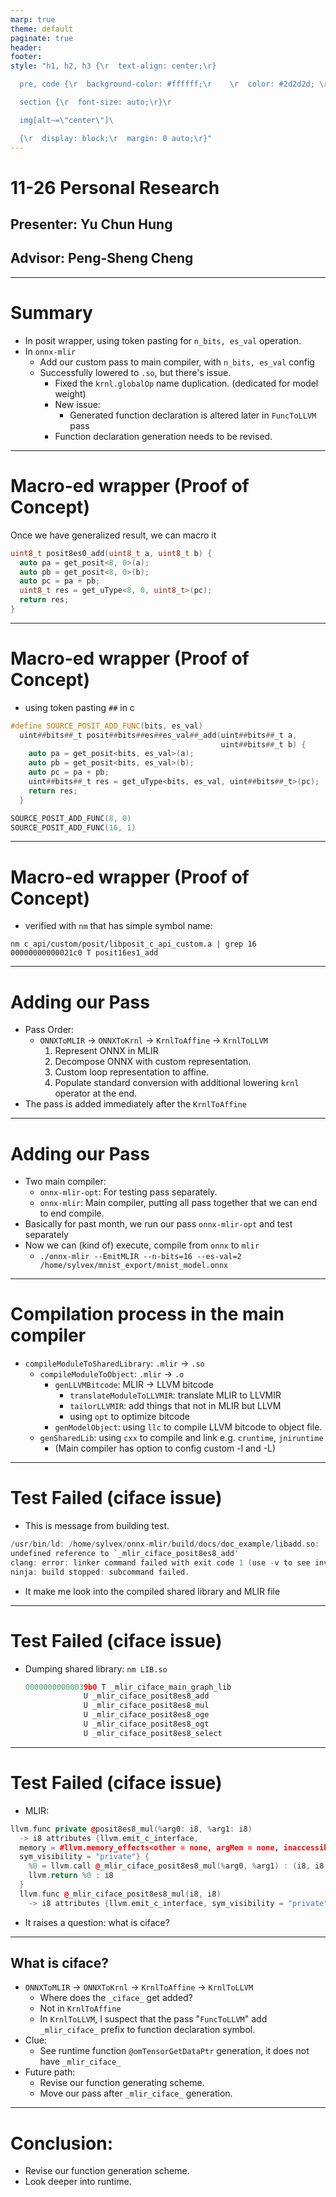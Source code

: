 ```yaml
---
marp: true
theme: default
paginate: true
header: 
footer: 
style: "h1, h2, h3 {\r  text-align: center;\r}

  pre, code {\r  background-color: #ffffff;\r    \r  color: #2d2d2d; \r  \r  font-size: auto;\r }\r

  section {\r  font-size: auto;\r}\r

  img[alt~=\"center\"]\ 

  {\r  display: block;\r  margin: 0 auto;\r}"
---
```


# 11-26 Personal Research
## Presenter: Yu Chun Hung
## Advisor: Peng-Sheng Cheng

---

# Summary

- In posit wrapper, using token pasting for `n_bits, es_val` operation.
- In `onnx-mlir`
	- Add our custom pass to main compiler, with `n_bits, es_val` config
	- Successfully lowered to `.so`, but there's issue.
		- Fixed the `krnl.globalOp` name duplication. (dedicated for model weight)
		- New issue:
			- Generated function declaration is altered later in `FuncToLLVM` pass
		- Function declaration generation needs to be revised.

---

# Macro-ed wrapper (Proof of Concept)

Once we have generalized result, we can macro it

```cpp
uint8_t posit8es0_add(uint8_t a, uint8_t b) {
  auto pa = get_posit<8, 0>(a);
  auto pb = get_posit<8, 0>(b);
  auto pc = pa + pb;
  uint8_t res = get_uType<8, 0, uint8_t>(pc);
  return res;
}
```

---

# Macro-ed wrapper (Proof of Concept)

- using token pasting `##` in c

```cpp
#define SOURCE_POSIT_ADD_FUNC(bits, es_val)                                    \
  uint##bits##_t posit##bits##es##es_val##_add(uint##bits##_t a,               \
                                               uint##bits##_t b) {             \
    auto pa = get_posit<bits, es_val>(a);                                      \
    auto pb = get_posit<bits, es_val>(b);                                      \
    auto pc = pa + pb;                                                         \
    uint##bits##_t res = get_uType<bits, es_val, uint##bits##_t>(pc);          \
    return res;                                                                \
  }

SOURCE_POSIT_ADD_FUNC(8, 0)
SOURCE_POSIT_ADD_FUNC(16, 1)
```

---

# Macro-ed wrapper (Proof of Concept)

- verified with `nm` that has simple symbol name:

```
nm c_api/custom/posit/libposit_c_api_custom.a | grep 16
00000000000021c0 T posit16es1_add
```

---

# Adding our Pass

- Pass Order:
	- `ONNXToMLIR` $\rightarrow$ `ONNXToKrnl` $\rightarrow$ `KrnlToAffine` $\rightarrow$ `KrnlToLLVM`
		1. Represent ONNX in MLIR
		2. Decompose ONNX with custom representation.
		3. Custom loop representation to affine.
		4. Populate standard conversion with additional lowering `krnl` operator at the end.
- The pass is added immediately after the `KrnlToAffine`

---

# Adding our Pass

- Two main compiler:
	- `onnx-mlir-opt`: For testing pass separately.
	- `onnx-mlir`: Main compiler, putting all pass together that we can end to end compile.
- Basically for past month, we run our pass `onnx-mlir-opt` and test separately
- Now we can (kind of) execute, compile from `onnx` to `mlir`
	- `./onnx-mlir --EmitMLIR --n-bits=16 --es-val=2 /home/sylvex/mnist_export/mnist_model.onnx`

---

# Compilation process in the main compiler

- `compileModuleToSharedLibrary`: `.mlir` -> `.so`
    - `compileModuleToObject`: `.mlir` -> `.o`
    	- `genLLVMBitcode`: MLIR -> LLVM bitcode
    		- `translateModuleToLLVMIR`: translate MLIR to LLVMIR
    		- `tailorLLVMIR`: add things that not in MLIR but LLVM
    		- using `opt` to optimize bitcode
    	- `genModelObject`: using `llc` to compile LLVM bitcode to object file.
    - `genSharedLib`: using `cxx` to compile and link e.g. `cruntime`, `jniruntime`
    	- (Main compiler has option to config custom -l and -L)

---

# Test Failed (ciface issue)

- This is message from building test.
```cpp
/usr/bin/ld: /home/sylvex/onnx-mlir/build/docs/doc_example/libadd.so: 
undefined reference to `_mlir_ciface_posit8es8_add'
clang: error: linker command failed with exit code 1 (use -v to see invocation)
ninja: build stopped: subcommand failed.
```
- It make me look into the compiled shared library and MLIR file

---

# Test Failed (ciface issue)

- Dumping shared library: `nm LIB.so`
	```cpp
	00000000000039b0 T _mlir_ciface_main_graph_lib
                 U _mlir_ciface_posit8es8_add
                 U _mlir_ciface_posit8es8_mul
                 U _mlir_ciface_posit8es8_oge
                 U _mlir_ciface_posit8es8_ogt
                 U _mlir_ciface_posit8es8_select
	```

---

# Test Failed (ciface issue)

- MLIR:
```cpp
llvm.func private @posit8es8_mul(%arg0: i8, %arg1: i8) 
  -> i8 attributes {llvm.emit_c_interface, 
  memory = #llvm.memory_effects<other = none, argMem = none, inaccessibleMem = none>, 
  sym_visibility = "private"} {
    %0 = llvm.call @_mlir_ciface_posit8es8_mul(%arg0, %arg1) : (i8, i8) -> i8
    llvm.return %0 : i8
  }
  llvm.func @_mlir_ciface_posit8es8_mul(i8, i8) 
    -> i8 attributes {llvm.emit_c_interface, sym_visibility = "private"}

```
- It raises a question: what is ciface?

---

## What is ciface?

- `ONNXToMLIR` -> `ONNXToKrnl` -> `KrnlToAffine` -> `KrnlToLLVM`
	- Where does the `_ciface_` get added?
	- Not in `KrnlToAffine`
	- In `KrnlToLLVM`, I suspect that the pass "`FuncToLLVM`" add `_mlir_ciface_` prefix to function declaration symbol.
- Clue:
	- See runtime function `@omTensorGetDataPtr` generation, it does not have `_mlir_ciface_`
- Future path:
	- Revise our function generating scheme.
	- Move our pass after `_mlir_ciface_` generation.

---

# Conclusion:

- Revise our function generation scheme.
- Look deeper into runtime.